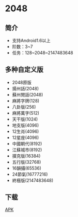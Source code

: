 2048
====

## 简介
- 支持Android1.6以上
- 阶数：3~7
- 任务：128~2048~2147483648


## 多种自定义版
- 2048原版
- 揚州話(2048)
- 蘇州閒話(2048)
- 麻將字牌(128)
- 八卦版(256)
- 麻將萬字(512)
- 天干版(1024)
- 地支版(4096)
- 12生肖(4096)
- 12星座(4096)
- 中國朝代(8192)
- 江蘇城市(8192)
- 撲克版(16384)
- 五行版(32768)
- 16韻攝(65536)
- 24節氣(16777216)
- 終極版(2147483648)

## 下载
[APK](https://github.com/osfans/2048-android/raw/master/2048.apk)
